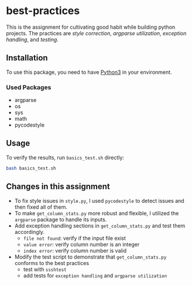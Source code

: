 # best-practices
This is the assignment for cultivating good habit while building python projects. The practices are *style correction*, *argparse utilization*, *exception handling*, and *testing*.

## Installation
To use this package, you need to have [Python3](https://www.python.org/download/releases/3.0/) in your environment.

### Used Packages
* argparse
* os
* sys
* math
* pycodestyle

## Usage
To verify the results, run `basics_test.sh` directly:
```bash
bash basics_test.sh
```

## Changes in this assignment
* To fix style issues in `style.py`, I used `pycodestyle` to detect issues and then fixed all of them.
* To make `get_column_stats.py` more robust and flexible, I utilized the `argparse` package to handle its inputs.
* Add exception handling sections in `get_column_stats.py` and test them accordingly.
    * `file not found`: verify if the input file exist
    * `value error`: verify column number is an integer
    * `index error`: verify column number is valid
* Modify the test script to demonstrate that `get_column_stats.py` conforms to the best practices
    * test with `ssshtest`
    * add tests for `exception handling` and `argparse utilization`